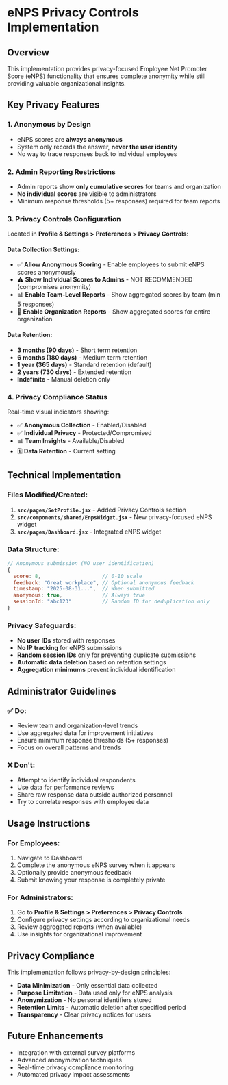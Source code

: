 # eNPS Privacy Controls Implementation

## Overview
This implementation provides privacy-focused Employee Net Promoter Score (eNPS) functionality that ensures complete anonymity while still providing valuable organizational insights.

## Key Privacy Features

### 1. **Anonymous by Design**
- eNPS scores are **always anonymous**
- System only records the answer, **never the user identity**
- No way to trace responses back to individual employees

### 2. **Admin Reporting Restrictions**
- Admin reports show **only cumulative scores** for teams and organization
- **No individual scores** are visible to administrators
- Minimum response thresholds (5+ responses) required for team reports

### 3. **Privacy Controls Configuration**
Located in **Profile & Settings > Preferences > Privacy Controls**:

#### Data Collection Settings:
- ✅ **Allow Anonymous Scoring** - Enable employees to submit eNPS scores anonymously
- ⚠️ **Show Individual Scores to Admins** - NOT RECOMMENDED (compromises anonymity)
- 📊 **Enable Team-Level Reports** - Show aggregated scores by team (min 5 responses)
- 🏢 **Enable Organization Reports** - Show aggregated scores for entire organization

#### Data Retention:
- **3 months (90 days)** - Short term retention
- **6 months (180 days)** - Medium term retention  
- **1 year (365 days)** - Standard retention (default)
- **2 years (730 days)** - Extended retention
- **Indefinite** - Manual deletion only

### 4. **Privacy Compliance Status**
Real-time visual indicators showing:
- ✅ **Anonymous Collection** - Enabled/Disabled
- ✅ **Individual Privacy** - Protected/Compromised
- 📊 **Team Insights** - Available/Disabled
- 🗓️ **Data Retention** - Current setting

## Technical Implementation

### Files Modified/Created:
1. **`src/pages/SetProfile.jsx`** - Added Privacy Controls section
2. **`src/components/shared/EnpsWidget.jsx`** - New privacy-focused eNPS widget
3. **`src/pages/Dashboard.jsx`** - Integrated eNPS widget

### Data Structure:
```javascript
// Anonymous submission (NO user identification)
{
  score: 8,                    // 0-10 scale
  feedback: "Great workplace", // Optional anonymous feedback
  timestamp: "2025-08-31...",  // When submitted
  anonymous: true,             // Always true
  sessionId: "abc123"          // Random ID for deduplication only
}
```

### Privacy Safeguards:
- **No user IDs** stored with responses
- **No IP tracking** for eNPS submissions
- **Random session IDs** only for preventing duplicate submissions
- **Automatic data deletion** based on retention settings
- **Aggregation minimums** prevent individual identification

## Administrator Guidelines

### ✅ Do:
- Review team and organization-level trends
- Use aggregated data for improvement initiatives  
- Ensure minimum response thresholds (5+ responses)
- Focus on overall patterns and trends

### ❌ Don't:
- Attempt to identify individual respondents
- Use data for performance reviews
- Share raw response data outside authorized personnel
- Try to correlate responses with employee data

## Usage Instructions

### For Employees:
1. Navigate to Dashboard
2. Complete the anonymous eNPS survey when it appears
3. Optionally provide anonymous feedback
4. Submit knowing your response is completely private

### For Administrators:
1. Go to **Profile & Settings > Preferences > Privacy Controls**
2. Configure privacy settings according to organizational needs
3. Review aggregated reports (when available)
4. Use insights for organizational improvement

## Privacy Compliance
This implementation follows privacy-by-design principles:
- **Data Minimization** - Only essential data collected
- **Purpose Limitation** - Data used only for eNPS analysis
- **Anonymization** - No personal identifiers stored
- **Retention Limits** - Automatic deletion after specified period
- **Transparency** - Clear privacy notices for users

## Future Enhancements
- Integration with external survey platforms
- Advanced anonymization techniques
- Real-time privacy compliance monitoring
- Automated privacy impact assessments
